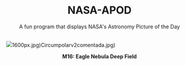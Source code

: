 <div align="center">
  <h1>
    NASA-APOD
  </h1>
</div>
  
<div align="center">
  A fun program that displays NASA's Astronomy Picture of the Day
</div>

<br>

![](https://apod.nasa.gov/apod/image/2305/EagleDeep_Lacroce_2047.jpg)1600px.jpg)Circumpolarv2comentada.jpg)

<p align = "center">
  <b>M16: Eagle Nebula Deep Field</b>
</p>
